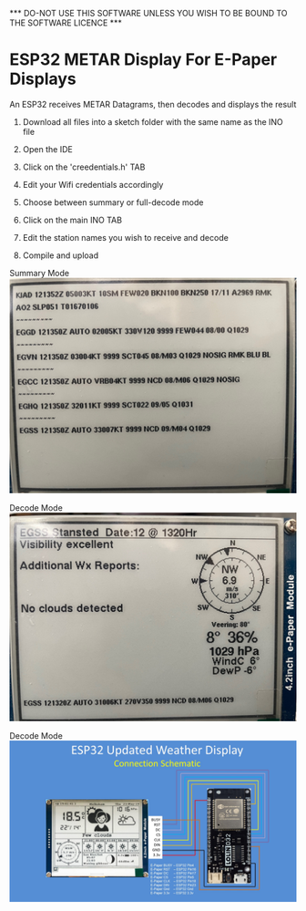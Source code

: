 *** DO-NOT USE THIS SOFTWARE UNLESS YOU WISH TO BE BOUND TO THE SOFTWARE LICENCE ***

# ESP32 METAR Display For E-Paper Displays
An ESP32 receives METAR Datagrams, then decodes and displays the result

1. Download all files into a sketch folder with the same name as the INO file

2. Open the IDE

3. Click on the 'creedentials.h' TAB

4. Edit your Wifi credentials accordingly

5. Choose between summary or full-decode mode

6. Click on the main INO TAB

7. Edit the station names you wish to receive and decode

8. Compile and upload

Summary Mode
![alt_text, width="300"](/SummaryMode.jpg)

Decode Mode
![alt_text, width="300"](/DecodeMode.jpg)

Decode Mode
![alt_text, width="300"](/Schematic.JPG)

